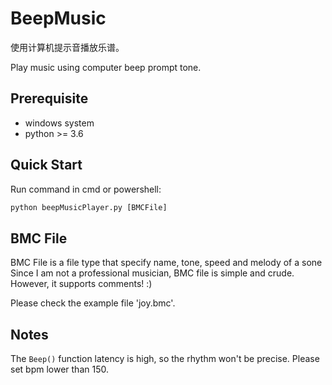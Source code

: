 # BeepMusic

使用计算机提示音播放乐谱。

Play music using computer beep prompt tone.

## Prerequisite

- windows system
- python >= 3.6

## Quick Start

Run command in cmd or powershell:

```cmd
python beepMusicPlayer.py [BMCFile]
```

## BMC File

BMC File is a file type that specify name, tone, speed and melody of a sone
Since I am not a professional musician, BMC file is simple and crude. However,
it supports comments! :)

Please check the example file 'joy.bmc'.

## Notes

The `Beep()` function latency is high, so the rhythm won't be precise. Please
set bpm lower than 150.
